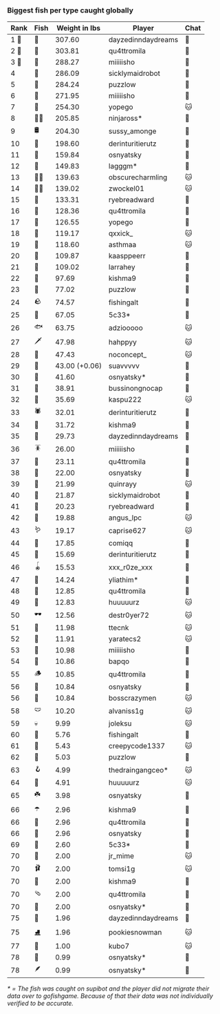 ### Biggest fish per type caught globally
| Rank | Fish | Weight in lbs | Player | Chat |
|------|--------|-----------|---------|-------|
| 1 🥇  | 🦑 | 307.60 | dayzedinndaydreams | 🍞 |
| 2 🥈  | 🐳 | 303.81 | qu4ttromila | 🍞 |
| 3 🥉  | 🦈 | 288.27 | miiiiisho | 🍞 |
| 4  | 🦕 | 286.09 | sicklymaidrobot | 🍞 |
| 5  | 🐉 | 284.24 | puzzlow | 🍞 |
| 6  | 🐍 | 271.95 | miiiiisho | 🍞 |
| 7  | 🐢 | 254.30 | yopego | 🐱 |
| 8  | 🐻‍❄ | 205.85 | ninjaross* | 🍞 |
| 9  | 🛢️ | 204.30 | sussy_amonge | 🍞 |
| 10  | 🐙 | 198.60 | derinturitierutz | 🍞 |
| 11  | 🐋 | 159.84 | osnyatsky | 🍞 |
| 12  | 🐊 | 149.83 | lagggm* | 🍞 |
| 13  | 🧞‍♂ | 139.63 | obscurecharmling | 🐱 |
| 14  | 🧜‍♀️ | 139.02 | zwockel01 | 🐱 |
| 15  | 🦭 | 133.31 | ryebreadward | 🍞 |
| 16  | 🦪 | 128.36 | qu4ttromila | 🍞 |
| 17  | 🦞 | 126.55 | yopego | 🍞 |
| 18  | 🐬 | 119.17 | qxxick_ | 🐱 |
| 19  | 🧟 | 118.60 | asthmaa | 🐱 |
| 20  | 📱 | 109.87 | kaasppeerr | 🍞 |
| 21  | 🦇 | 109.02 | larrahey | 🍞 |
| 22  | 🪸 | 97.69 | kishma9 | 🍞 |
| 23  | 👑 | 77.02 | puzzlow | 🍞 |
| 24  | 🪨 | 74.57 | fishingalt | 🍞 |
| 25  | 🦐 | 67.05 | 5c33* | 🍞 |
| 26  | 🐟 | 63.75 | adziooooo | 🐱 |
| 27  | 🗡️ | 47.98 | hahppyy | 🐱 |
| 28  | 🐸 | 47.43 | noconcept_ | 🐱 |
| 29  | 🦫 | 43.00 (+0.06) | suavvvvv | 🍞 |
| 30  | 🐧 | 41.60 | osnyatsky* | 🍞 |
| 31  | 🦀 | 38.91 | bussinongnocap | 🍞 |
| 32  | 🐡 | 35.69 | kaspu222 | 🐱 |
| 33  | 🕷️ | 32.01 | derinturitierutz | 🍞 |
| 34  | 🥒 | 31.72 | kishma9 | 🍞 |
| 35  | 🧽 | 29.73 | dayzedinndaydreams | 🍞 |
| 36  | 🪳 | 26.00 | miiiiisho | 🍞 |
| 37  | 🎰 | 23.11 | qu4ttromila | 🍞 |
| 38  | 🦠 | 22.00 | osnyatsky | 🍞 |
| 39  | 🐠 | 21.99 | quinrayy | 🐱 |
| 40  | 🪼 | 21.87 | sicklymaidrobot | 🍞 |
| 41  | 🧭 | 20.23 | ryebreadward | 🍞 |
| 42  | 🦦 | 19.88 | angus_lpc | 🐱 |
| 43  | 🪱 | 19.17 | caprise627 | 🐱 |
| 44  | 🍄 | 17.85 | comiqq | 🍞 |
| 45  | 🦆 | 15.69 | derinturitierutz | 🍞 |
| 46  | 🪀 | 15.53 | xxx_r0ze_xxx | 🍞 |
| 47  | 🐌 | 14.24 | yliathim* | 🍞 |
| 48  | 🎱 | 12.85 | qu4ttromila | 🍞 |
| 49  | 🧃 | 12.83 | huuuuurz | 🐱 |
| 50  | 🕶️ | 12.56 | destr0yer72 | 🐱 |
| 51  | 👒 | 11.98 | ttecnk | 🐱 |
| 52  | 🧸 | 11.91 | yaratecs2 | 🐱 |
| 53  | 🧊 | 10.98 | miiiiisho | 🍞 |
| 54  | 🪹 | 10.86 | bapqo | 🍞 |
| 55  | 🪵 | 10.85 | qu4ttromila | 🍞 |
| 56  | 🪺 | 10.84 | osnyatsky | 🍞 |
| 56  | 🦎 | 10.84 | bosscrazymen | 🐱 |
| 58  | 🩲 | 10.20 | alvaniss1g | 🐱 |
| 59  | 💀 | 9.99 | joleksu | 🐱 |
| 60  | 🎏 | 5.76 | fishingalt | 🍞 |
| 61  | 🧵 | 5.43 | creepycode1337 | 🐱 |
| 62  | 🐚 | 5.03 | puzzlow | 🍞 |
| 63  | 🪝 | 4.99 | thedraingangceo* | 🐱 |
| 64  | 🥫 | 4.91 | huuuuurz | 🐱 |
| 65  | ☘️ | 3.98 | osnyatsky | 🍞 |
| 66  | ☂️ | 2.96 | kishma9 | 🍞 |
| 66  | 🥪 | 2.96 | qu4ttromila | 🍞 |
| 66  | 🌹 | 2.96 | osnyatsky | 🍞 |
| 69  | 🍬 | 2.60 | 5c33* | 🍞 |
| 70  | 👢 | 2.00 | jr_mime | 🐱 |
| 70  | 🩰 | 2.00 | tomsi1g | 🐱 |
| 70  | 👟 | 2.00 | kishma9 | 🍞 |
| 70  | 🩴 | 2.00 | qu4ttromila | 🍞 |
| 70  | 🧦 | 2.00 | osnyatsky* | 🍞 |
| 75  | 🌿 | 1.96 | dayzedinndaydreams | 🍞 |
| 75  | ⛸️ | 1.96 | pookiesnowman | 🐱 |
| 77  | 🧤 | 1.00 | kubo7 | 🐱 |
| 78  | 🧣 | 0.99 | osnyatsky* | 🍞 |
| 78  | 🪶 | 0.99 | osnyatsky* | 🍞 |

_* = The fish was caught on supibot and the player did not migrate their data over to gofishgame. Because of that their data was not individually verified to be accurate._
